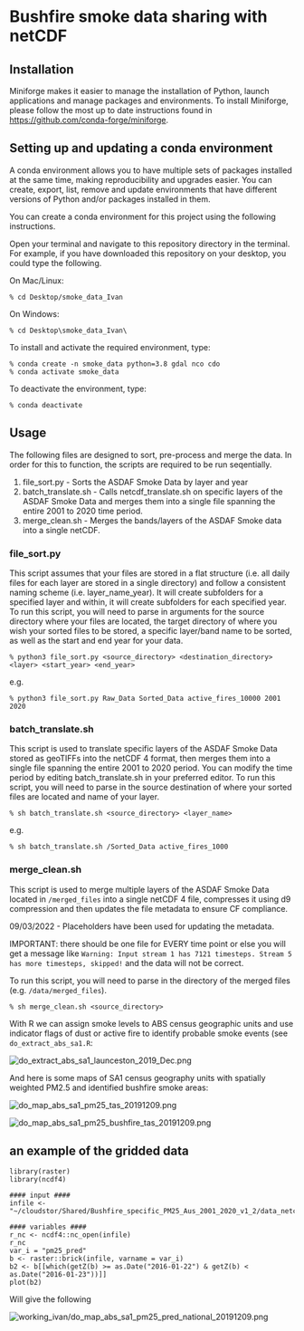 # Bushfire smoke data sharing with netCDF

## Installation
Miniforge makes it easier to manage the installation of Python, launch applications and manage packages and environments. To install Miniforge, please follow the most up to date instructions found in https://github.com/conda-forge/miniforge.

## Setting up and updating a conda environment
A conda environment allows you to have multiple sets of packages installed at the same time, making reproducibility and upgrades easier. You can create, export, list, remove and update environments that have different versions of Python and/or packages installed in them.

You can create a conda environment for this project using the following instructions.

Open your terminal and navigate to this repository directory in the terminal. For example, if you have downloaded this repository on your desktop, you could type the following.

On Mac/Linux:
```
% cd Desktop/smoke_data_Ivan
```

On Windows:
```
% cd Desktop\smoke_data_Ivan\
```

To install and activate the required environment, type:
```
% conda create -n smoke_data python=3.8 gdal nco cdo
% conda activate smoke_data
```

To deactivate the environment, type:
```
% conda deactivate 
```

## Usage
The following files are designed to sort, pre-process and merge the data. In order for this to function, the scripts are required to be run seqentially.
1. file_sort.py - Sorts the ASDAF Smoke Data by layer and year
2. batch_translate.sh - Calls netcdf_translate.sh on specific layers of the ASDAF Smoke Data and merges them into a single file spanning the entire 2001 to 2020 time period.
3. merge_clean.sh - Merges the bands/layers of the ASDAF Smoke data into a single netCDF.

### file_sort.py
This script assumes that your files are stored in a flat structure (i.e. all daily files for each layer are stored in a single directory) and follow a consistent naming scheme (i.e. layer_name_year). It will create subfolders for a specified layer and within, it will create subfolders for each specified year.
To run this script, you will need to parse in arguments for the source directory where your files are located, the target directory of where you wish your sorted files to be stored, a specific layer/band name to be sorted, as well as the start and end year for your data.
```
% python3 file_sort.py <source_directory> <destination_directory> <layer> <start_year> <end_year>
```
e.g.
```
% python3 file_sort.py Raw_Data Sorted_Data active_fires_10000 2001 2020
```

### batch_translate.sh
This script is used to translate specific layers of the ASDAF Smoke Data stored as geoTIFFs into the netCDF 4 format, then merges them into a single file spanning the entire 2001 to 2020 period. You can modify the time period by editing batch_translate.sh in your preferred editor.
To run this script, you will need to parse in the source destination of where your sorted files are located and name of your layer.
```
% sh batch_translate.sh <source_directory> <layer_name>
```
e.g.
```
% sh batch_translate.sh /Sorted_Data active_fires_1000
```

### merge_clean.sh
This script is used to merge multiple layers of the ASDAF Smoke Data located in ```/merged_files``` into a single netCDF 4 file, compresses it using d9 compression and then updates the file metadata to ensure CF compliance.

09/03/2022 - Placeholders have been used for updating the metadata.

IMPORTANT: there should be one file for EVERY time point or else you will get a message like `Warning: Input stream 1 has 7121 timesteps. Stream 5 has more timesteps, skipped!` and the data will not be correct.

To run this script, you will need to parse in the directory of the merged files (e.g. ```/data/merged_files```).
```
% sh merge_clean.sh <source_directory>
```

With R we can assign smoke levels to ABS census geographic units and use indicator flags of dust or active fire to identify probable smoke events (see `do_extract_abs_sa1.R`:

![do_extract_abs_sa1_launceston_2019_Dec.png](working_ivan/do_extract_abs_sa1_launceston_2019_Dec.png)

And here is some maps of SA1 census geography units with spatially weighted PM2.5 and identified bushfire smoke areas:

![do_map_abs_sa1_pm25_tas_20191209.png](working_ivan/do_map_abs_sa1_pm25_tas_20191209.png)

![do_map_abs_sa1_pm25_bushfire_tas_20191209.png](working_ivan/do_map_abs_sa1_pm25_bushfire_tas_20191209.png)

## an example of the gridded data

```{r}
library(raster)
library(ncdf4)

#### input ####
infile <- "~/cloudstor/Shared/Bushfire_specific_PM25_Aus_2001_2020_v1_2/data_netcdf/merged_files/bushfire_smoke_2001_2020_compressed_20220516.nc"

#### variables ####
r_nc <- ncdf4::nc_open(infile)
r_nc
var_i = "pm25_pred"
b <- raster::brick(infile, varname = var_i)
b2 <- b[[which(getZ(b) >= as.Date("2016-01-22") & getZ(b) < as.Date("2016-01-23"))]]
plot(b2)
```

Will give the following

![working_ivan/do_map_abs_sa1_pm25_pred_national_20191209.png](working_ivan/do_map_abs_sa1_pm25_pred_national_20191209.png)
